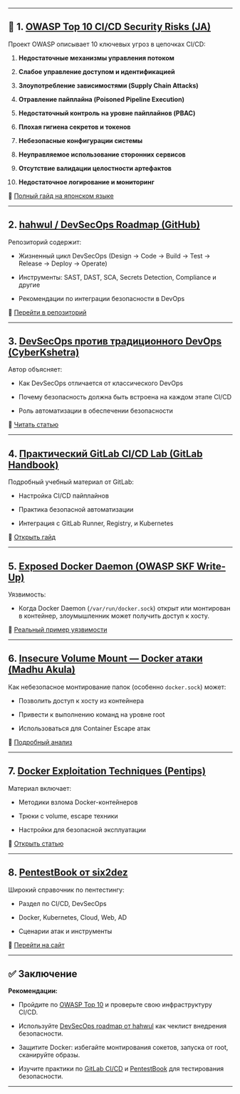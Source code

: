 
---

## 🧠 1. [OWASP Top 10 CI/CD Security Risks (JA)](https://coky-t.gitbook.io/owasp-top-10-ci-cd-security-risks-ja)

Проект OWASP описывает 10 ключевых угроз в цепочках CI/CD:

1. **Недостаточные механизмы управления потоком**
    
2. **Слабое управление доступом и идентификацией**
    
3. **Злоупотребление зависимостями (Supply Chain Attacks)**
    
4. **Отравление пайплайна (Poisoned Pipeline Execution)**
    
5. **Недостаточный контроль на уровне пайплайнов (PBAC)**
    
6. **Плохая гигиена секретов и токенов**
    
7. **Небезопасные конфигурации системы**
    
8. **Неуправляемое использование сторонних сервисов**
    
9. **Отсутствие валидации целостности артефактов**
    
10. **Недостаточное логирование и мониторинг**
    

🔗 [Полный гайд на японском языке](https://coky-t.gitbook.io/owasp-top-10-ci-cd-security-risks-ja)

---

## 2. [hahwul / DevSecOps Roadmap (GitHub)](https://github.com/hahwul/DevSecOps)

Репозиторий содержит:

- Жизненный цикл DevSecOps (Design → Code → Build → Test → Release → Deploy → Operate)
    
- Инструменты: SAST, DAST, SCA, Secrets Detection, Compliance и другие
    
- Рекомендации по интеграции безопасности в DevOps
    

🔗 [Перейти в репозиторий](https://github.com/hahwul/DevSecOps)

---

## 3. [DevSecOps против традиционного DevOps (CyberKshetra)](https://cyberkshetra.gitbook.io/noels-cyberkshetra-blogspace/technical-cyber-articles/devsecops-making-a-difference-from-traditional-devops)

Автор объясняет:

- Как DevSecOps отличается от классического DevOps
    
- Почему безопасность должна быть встроена на каждом этапе CI/CD
    
- Роль автоматизации в обеспечении безопасности
    

🔗 [Читать статью](https://cyberkshetra.gitbook.io/noels-cyberkshetra-blogspace/technical-cyber-articles/devsecops-making-a-difference-from-traditional-devops)

---

## 4. [Практический GitLab CI/CD Lab (GitLab Handbook)](https://handbook.gitlab.com/handbook/customer-success/professional-services-engineering/education-services/gitlabcicdhandsonlab1/)

Подробный учебный материал от GitLab:

- Настройка CI/CD пайплайнов
    
- Практика безопасной автоматизации
    
- Интеграция с GitLab Runner, Registry, и Kubernetes
    

🔗 [Открыть гайд](https://handbook.gitlab.com/handbook/customer-success/professional-services-engineering/education-services/gitlabcicdhandsonlab1/)

---

## 5. [Exposed Docker Daemon (OWASP SKF Write-Up)](https://skf.gitbook.io/asvs-write-ups/exposed-docker-daemon/exposed-docker)

Уязвимость:

- Когда Docker Daemon (`/var/run/docker.sock`) открыт или монтирован в контейнер, злоумышленник может получить доступ к хосту.
    

🔗 [Реальный пример уязвимости](https://skf.gitbook.io/asvs-write-ups/exposed-docker-daemon/exposed-docker)

---

## 6. [Insecure Volume Mount — Docker атаки (Madhu Akula)](https://madhuakula.com/content/attacking-and-auditing-docker-containers-using-opensource/attacking-docker-containers/insecure-volume-mount.html)

Как небезопасное монтирование папок (особенно `docker.sock`) может:

- Позволить доступ к хосту из контейнера
    
- Привести к выполнению команд на уровне root
    
- Использоваться для Container Escape атак
    

🔗 [Подробный анализ](https://madhuakula.com/content/attacking-and-auditing-docker-containers-using-opensource/attacking-docker-containers/insecure-volume-mount.html)

---

## 7. [Docker Exploitation Techniques (Pentips)](https://csbygb.gitbook.io/pentips/web-pentesting/docker-exploitation)

Материал включает:

- Методики взлома Docker-контейнеров
    
- Трюки с volume, escape техники
    
- Настройки для безопасной эксплуатации
    

🔗 [Открыть статью](https://csbygb.gitbook.io/pentips/web-pentesting/docker-exploitation)

---

## 8. [PentestBook от six2dez](https://pentestbook.six2dez.com/)

Широкий справочник по пентестингу:

- Раздел по CI/CD, DevSecOps
    
- Docker, Kubernetes, Cloud, Web, AD
    
- Сценарии атак и инструменты
    

🔗 [Перейти на сайт](https://pentestbook.six2dez.com/)

---

## ✅ Заключение

**Рекомендации:**

- Пройдите по [OWASP Top 10](https://coky-t.gitbook.io/owasp-top-10-ci-cd-security-risks-ja) и проверьте свою инфраструктуру CI/CD.
    
- Используйте [DevSecOps roadmap от hahwul](https://github.com/hahwul/DevSecOps) как чеклист внедрения безопасности.
    
- Защитите Docker: избегайте монтирования сокетов, запуска от root, сканируйте образы.
    
- Изучите практики по [GitLab CI/CD](https://handbook.gitlab.com/handbook/customer-success/professional-services-engineering/education-services/gitlabcicdhandsonlab1/) и [PentestBook](https://pentestbook.six2dez.com/) для тестирования безопасности.
    

---
